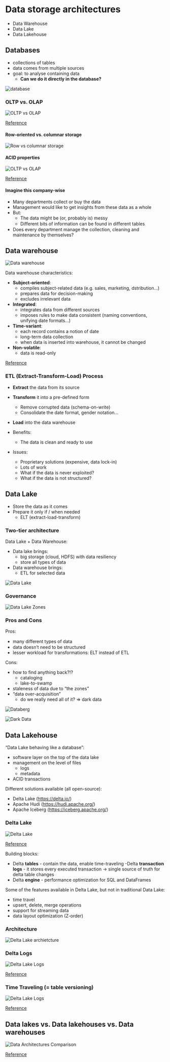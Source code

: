 # Data storage architectures

- Data Warehouse
- Data Lake
- Data Lakehouse

## Databases

- collections of tables
- data comes from multiple sources
- goal: to analyse containing data
    - **Can we do it directly in the database?**

![database](./images/database.png)

### OLTP vs. OLAP

![OLTP vs OLAP](./images/oltp-olap.png)

[Reference](https://diffzi.com/oltp-vs-olap/)

#### Row-oriented vs. columnar storage

![Row vs columnar storage](./images/row-column-oriented-storage.png)

#### ACID properties

![OLTP vs OLAP](./images/acid-data.png)

[Reference](https://www.bmc.com/blogs/acid-atomic-consistent-isolated-durable/)

#### Imagine this company-wise

- Many departments collect or buy the data
- Management would like to get insights from these data as a whole
- But:
    - The data might be (or, probably is) messy
    - Diﬀerent bits of information can be found in diﬀerent tables
- Does every department manage the collection, cleaning and maintenance by themselves?

## Data warehouse

![Data warehouse](./images/data-warehouse.png)

Data warehouse characteristics:

- **Subject-oriented**: 
    - compiles subject-related data (e.g. sales, marketing, dstribution...)
    - prepares data for decision-making
    - excludes irrelevant data 
- **Integrated**:
    - integrates data from different sources
    - imposes rules to make data consistent (naming conventions, unifying date formats...)
- **Time-variant**:
    - each record contains a notion of date 
    - long-term data collection
    - when data is inserted into warehouse, it cannot be changed
- **Non-volatile**:
    - data is read-only

[Reference](https://www.guru99.com/data-warehouse-architecture.html)

### ETL (Extract-Transform-Load) Process

- **Extract** the data from its source
- **Transform** it into a pre-defined form
    - Remove corrupted data (schema-on-write)
    - Consolidate the date format, gender notation…
- **Load** into the data warehouse

- Benefits:
    - The data is clean and ready to use
- Issues:
    - Proprietary solutions (expensive, data lock-in)
    - Lots of work
    - What if the data is never exploited?
    - What if the data is not structured?

## Data Lake

- Store the data as it comes
- Prepare it only if / when needed 
    - ELT (extract-load-transform)

### Two-tier architecture

Data Lake + Data Warehouse:
- Data lake brings:
    - big storage (cloud, HDFS) with data resiliency
    - store all types of data
- Data warehouse brings:
    - ETL for selected data

![Data Lake](./images/data-lake-two-tier-architecture.png)

### Governance

![Data Lake Zones](./images/data-governance.jpeg)

### Pros and Cons

Pros:

- many diﬀerent types of data
- data doesnʼt need to be structured
- lesser workload for transformations: ELT instead of ETL

Cons:

- how to find anything back?!?
    - cataloging
    - lake-to-swamp
- staleness of data due to “the zones”
- “data over-acquisition”
    - do we really need all of it? => dark data

![Databerg](./images/databerg.jpeg)

![Dark Data](./images/dark-data.jpeg)

## Data Lakehouse

“Data Lake behaving like a database”:

- software layer on the top of the data lake
- management on the level of files
    - logs
    - metadata
- ACID transactions

Different solutions available (all open-source):

- Delta Lake (https://delta.io/)
- Apache Hudi (https://hudi.apache.org/)
- Apache Iceberg (https://iceberg.apache.org/)

### Delta Lake

![Delta Lake](./images/delta-lake.png)

[Reference](https://databricks.com/fr/wp-content/uploads/2020/12/cidr_lakehouse.pdf)

Building blocks:

- Delta **tables** - contain the data, enable time-traveling
 -Delta **transaction logs** - it stores every executed transaction -> single source of truth for delta table changes
- Delta **engine** - performance optimization for SQL and DataFrames

Some of the features available in Delta Lake, but not in traditional Data Lake:

- time travel
- upsert, delete, merge operations
- support for streaming data
- data layout optimization (Z-order) 

### Architecture

![Delta Lake archietcture](./images/delta-lake-architecture.png)

### Delta Logs

![Delta Lake Logs](./images/delta-logs.png)

[Reference](https://www.databricks.com/wp-content/uploads/2020/08/p975-armbrust.pdf)

### Time Traveling (= table versioning)

![Delta Lake Logs](./images/time-traveling.png)

[Reference](https://www.databricks.com/wp-content/uploads/2020/08/p975-armbrust.pdf)

## Data lakes vs. Data lakehouses vs. Data warehouses

![Data Architectures Comparison](./images/comparison.png)

[Reference](https://databricks.com/fr/discover/data-lakes/introduction)






